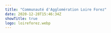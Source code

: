 ```yaml
---
title: "Communauté d'Agglomération Loire Forez"
date: 2020-12-28T15:46:34Z
showTitle: true
logo: loireforez.webp
---
```

